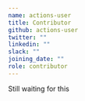 ```yaml
---
name: actions-user
title: Contributor
github: actions-user
twitter: ""
linkedin: ""
slack: ""
joining_date: ""
role: contributor
---
```


Still waiting for this
